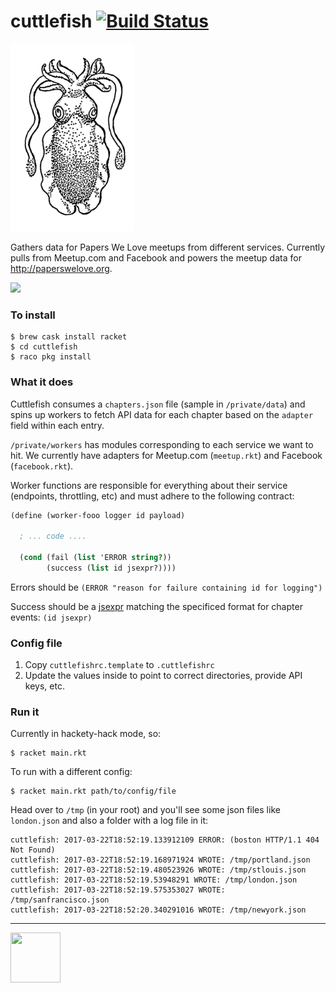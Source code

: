 cuttlefish [![Build Status](https://travis-ci.org/DarrenN/cuttlefish.svg?branch=master)](https://travis-ci.org/DarrenN/cuttlefish)
==========

<img src="https://github.com/DarrenN/cuttlefish/blob/master/506px-Cuttlefish_1_(PSF).png" height="300px" alt="Cuttlefish" />

Gathers data for Papers We Love meetups from different services. Currently pulls from Meetup.com and Facebook and powers the meetup data for http://paperswelove.org.

<img src="http://paperswelove.org/images/logo-top.svg" />

### To install

```
$ brew cask install racket
$ cd cuttlefish
$ raco pkg install
```

### What it does

Cuttlefish consumes a `chapters.json` file (sample in `/private/data`) and spins
up workers to fetch API data for each chapter based on the `adapter` field
within each entry.

`/private/workers` has modules corresponding to each service we want to hit.
We currently have adapters for Meetup.com (`meetup.rkt`) and Facebook (`facebook.rkt`).

Worker functions are responsible for everything about their service (endpoints,
throttling, etc) and must adhere to the following contract:

```scheme
(define (worker-fooo logger id payload)

  ; ... code ....

  (cond (fail (list 'ERROR string?))
        (success (list id jsexpr?))))
```

Errors should be `(ERROR "reason for failure containing id for logging")`

Success should be a [jsexpr](http://docs.racket-lang.org/json/index.html?q=jsexpr#%28tech._jsexpr%29)
matching the specificed format for chapter events: `(id jsexpr)`

### Config file

1. Copy `cuttlefishrc.template` to `.cuttlefishrc`
1. Update the values inside to point to correct directories, provide API keys, etc.

### Run it

Currently in hackety-hack mode, so:

```
$ racket main.rkt
```

To run with a different config:

```
$ racket main.rkt path/to/config/file
```

Head over to `/tmp` (in your root) and you'll see some json files like
`london.json` and also a folder with a log file in it:

```
cuttlefish: 2017-03-22T18:52:19.133912109 ERROR: (boston HTTP/1.1 404 Not Found)
cuttlefish: 2017-03-22T18:52:19.168971924 WROTE: /tmp/portland.json
cuttlefish: 2017-03-22T18:52:19.480523926 WROTE: /tmp/stlouis.json
cuttlefish: 2017-03-22T18:52:19.53948291 WROTE: /tmp/london.json
cuttlefish: 2017-03-22T18:52:19.575353027 WROTE: /tmp/sanfrancisco.json
cuttlefish: 2017-03-22T18:52:20.340291016 WROTE: /tmp/newyork.json
```

---

<a href="http://racket-lang.org/"><img src="http://racket-lang.org/img/racket-logo.svg" width="80" height="80" /></a>

